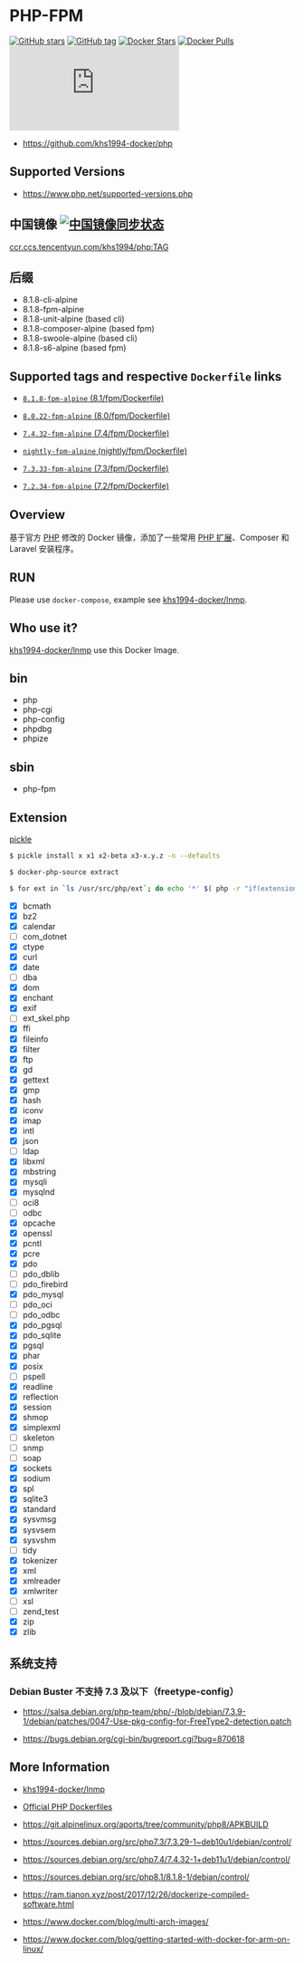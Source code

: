 # PHP-FPM

[![GitHub stars](https://img.shields.io/github/stars/khs1994-docker/php.svg?style=social&label=Stars)](https://github.com/khs1994-docker/php) [![GitHub tag](https://img.shields.io/github/tag/khs1994-docker/php.svg)](https://github.com/khs1994-docker/php) [![Docker Stars](https://img.shields.io/docker/stars/khs1994/php.svg)](https://hub.docker.com/r/khs1994/php) [![Docker Pulls](https://img.shields.io/docker/pulls/khs1994/php.svg)](https://hub.docker.com/r/khs1994/php) [![Build Status](https://dev.azure.com/khs1994-docker/php/_apis/build/status/khs1994-docker.php?branchName=master)](https://dev.azure.com/khs1994-docker/php/_build/latest?definitionId=1&branchName=master)

* https://github.com/khs1994-docker/php

## Supported Versions

* https://www.php.net/supported-versions.php

## 中国镜像 [![中国镜像同步状态](https://pcit.coding.net/badges/khs1994-docker/job/234051/build.svg)](https://pcit.coding.net/p/khs1994-docker/ci/job)

[ccr.ccs.tencentyun.com/khs1994/php:TAG](https://cloud.tencent.com/act/cps/redirect?redirect=10058&cps_key=3a5255852d5db99dcd5da4c72f05df61)

## 后缀

* 8.1.8-cli-alpine
* 8.1.8-fpm-alpine
* 8.1.8-unit-alpine         (based cli)
* 8.1.8-composer-alpine     (based fpm)
* 8.1.8-swoole-alpine       (based cli)
* 8.1.8-s6-alpine           (based fpm)

## Supported tags and respective `Dockerfile` links

* [`8.1.8-fpm-alpine` (8.1/fpm/Dockerfile)](https://github.com/khs1994-docker/php/blob/8.1.8/8.1/fpm/Dockerfile)

* [`8.0.22-fpm-alpine` (8.0/fpm/Dockerfile)](https://github.com/khs1994-docker/php/blob/8.1.8/8.0/fpm/Dockerfile)

* [`7.4.32-fpm-alpine` (7.4/fpm/Dockerfile)](https://github.com/khs1994-docker/php/blob/8.1.8/7.4/fpm/Dockerfile)

* [`nightly-fpm-alpine` (nightly/fpm/Dockerfile)](https://github.com/khs1994-docker/php/blob/master/nightly/fpm/Dockerfile)

* [`7.3.33-fpm-alpine` (7.3/fpm/Dockerfile)](https://github.com/khs1994-docker/php/blob/8.1.8/7.3/fpm/Dockerfile)

* [`7.2.34-fpm-alpine` (7.2/fpm/Dockerfile)](https://github.com/khs1994-docker/php/blob/8.1.8/7.2/fpm/Dockerfile)

## Overview

基于官方 [PHP](https://github.com/docker-library/docs/tree/master/php) 修改的 Docker 镜像，添加了一些常用 [PHP 扩展](https://github.com/khs1994-docker/lnmp/blob/master/docs/php.md)、Composer 和 Laravel 安装程序。

## RUN

Please use `docker-compose`, example see [khs1994-docker/lnmp](https://github.com/khs1994-docker/lnmp/blob/master/docker-lnmp.yml).

## Who use it?

[khs1994-docker/lnmp](https://github.com/khs1994-docker/lnmp) use this Docker Image.

## bin

* php
* php-cgi
* php-config
* phpdbg
* phpize

## sbin

* php-fpm

## Extension

[pickle](https://github.com/khs1994-php/pickle)

```bash
$ pickle install x x1 x2-beta x3-x.y.z -n --defaults
```

```bash
$ docker-php-source extract

$ for ext in `ls /usr/src/php/ext`; do echo '*' $( php -r "if(extension_loaded('$ext')){echo '[x] $ext';}else{echo '[ ] $ext';}" ); done
```

* [x] bcmath
* [x] bz2
* [x] calendar
* [ ] com_dotnet
* [x] ctype
* [x] curl
* [x] date
* [ ] dba
* [x] dom
* [x] enchant
* [x] exif
* [ ] ext_skel.php
* [x] ffi
* [x] fileinfo
* [x] filter
* [x] ftp
* [x] gd
* [x] gettext
* [x] gmp
* [x] hash
* [x] iconv
* [x] imap
* [x] intl
* [x] json
* [ ] ldap
* [x] libxml
* [x] mbstring
* [x] mysqli
* [x] mysqlnd
* [ ] oci8
* [ ] odbc
* [x] opcache
* [x] openssl
* [x] pcntl
* [x] pcre
* [x] pdo
* [ ] pdo_dblib
* [ ] pdo_firebird
* [x] pdo_mysql
* [ ] pdo_oci
* [ ] pdo_odbc
* [x] pdo_pgsql
* [x] pdo_sqlite
* [x] pgsql
* [x] phar
* [x] posix
* [ ] pspell
* [x] readline
* [x] reflection
* [x] session
* [x] shmop
* [x] simplexml
* [ ] skeleton
* [ ] snmp
* [ ] soap
* [x] sockets
* [x] sodium
* [x] spl
* [x] sqlite3
* [x] standard
* [x] sysvmsg
* [x] sysvsem
* [x] sysvshm
* [ ] tidy
* [x] tokenizer
* [x] xml
* [x] xmlreader
* [x] xmlwriter
* [ ] xsl
* [ ] zend_test
* [x] zip
* [x] zlib

## 系统支持

### Debian Buster 不支持 7.3 及以下（freetype-config）

* https://salsa.debian.org/php-team/php/-/blob/debian/7.3.9-1/debian/patches/0047-Use-pkg-config-for-FreeType2-detection.patch

* https://bugs.debian.org/cgi-bin/bugreport.cgi?bug=870618

## More Information

* [khs1994-docker/lnmp](https://github.com/khs1994-docker/lnmp)

* [Official PHP Dockerfiles](https://github.com/docker-library/php)

* https://git.alpinelinux.org/aports/tree/community/php8/APKBUILD

* https://sources.debian.org/src/php7.3/7.3.29-1~deb10u1/debian/control/

* https://sources.debian.org/src/php7.4/7.4.32-1+deb11u1/debian/control/

* https://sources.debian.org/src/php8.1/8.1.8-1/debian/control/

* https://ram.tianon.xyz/post/2017/12/26/dockerize-compiled-software.html

* https://www.docker.com/blog/multi-arch-images/

* https://www.docker.com/blog/getting-started-with-docker-for-arm-on-linux/
